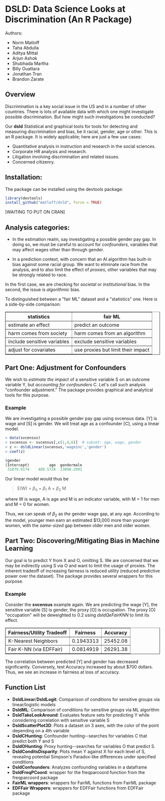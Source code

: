 
# DSLD: Data Science Looks at Discrimination (An R Package)

Authors: 
- Norm Matloff
- Taha Abdulla
- Aditya Mittal
- Arjun Ashok
- Shubhada Martha
- Billy Ouattara
- Jonathan Tran
- Brandon Zarate

## Overview

Discrimination is a key social issue in the US and in a number of other
countries. There is lots of available data with which one might
investigate possible discrimination. But how might such investigations
be conducted?

Our **dsld** Statistical and graphical tools for tools for detecting and 
measuring discrimination and bias, be it racial, gender, age or other. 
This is an R package. It is widely applicable; here are just a few use cases:

- Quantitative analysis in instruction and research in the social sciences.
- Corporate HR analysis and research.
- Litigation involving discrimination and related issues.
- Concerned citizenry.

## Installation:

The package can be installed using the devtools package:

```R
library(devtools)
install_github("matloff/dsld", force = TRUE)
```
[WAITING TO PUT ON CRAN]

## Analysis categories:

- In the estimation realm, say investigating a possible gender pay gap.
In doing so, we must be careful to account for *confounders*, variables
that may affect wages other than through gender.

- In a prediction context, with concern that an AI algorithm has built-in
bias against some racial group.  We want to eliminate race from the
analysis, and to also limit the effect of *proxies*, other variables
that may be strongly related to race.

In the first case, we are checking for *societal* or *institutional*
bias. In the second, the issue is *algorithmic* bias.

To distinguished between a "fair ML" dataset and a "statistics" one. Here is a side-by-side comparison:

<table border="1">

   <tr>
   <th>statistics</th>
   <th>fair ML</th>
   </tr>

   <tr>
   <td>estimate an effect</td>
   <td>predict an outcome</td>
   </tr>

   <tr>
   <td>harm comes from society</td>
   <td>harm comes from an algorithm</td>
   </tr>

   <tr>
   <td>include sensitive variables</td>
   <td>exclude sensitive variables</td>
   </tr>

   <tr>
   <td>adjust for covariates</td>
   <td>use proxies but limit their impact</td>
   </tr>

</table>

## Part One: Adjustment for Confounders 

We wish to *estimate the impact* of a sensitive variable S on an outcome variable Y, but *accounting for confounders* C. Let's call such analysis "confounder adjustment." The package provides graphical and analytical tools for this purpose.

### Example

We are investigating a possible gender pay gap using svcensus data. [Y] is wage and [S] is gender. We will treat age as a confounder [C], using a linear model.

```R
> data(svcensus)
> svcensus <- svcensus[,c(1,4,6)]  # subset: age, wage, gender
> z <- dsldLinear(svcensus,'wageinc','gender')
> coef(z)

$gender
(Intercept)         age  gendermale 
 31079.9174    489.5728  13098.2091 
```
Our linear model would thus be

> E(W) = $\beta_0$ + $\beta_1$ A + $\beta_2$ M

where W is wage, A is age and M is an indicator variable, with M = 1 for men and M = 0 for women.

Thus, we can speak of $\beta_2$ as *the* gender wage gap, at any age. According to the model, younger men earn an estimated $13,000 more than
younger women, with the *same-sized* gap between older men and older women.

## Part Two: Discovering/Mitigating Bias in Machine Learning

Our goal is to predict Y from X and O, omitting S. We are concerned that we may be indirectly using S via O and want to limit the usage of proxies.
The inherent tradeoff of increasing fairness is reduced utility (reduced predictive power over the dataset). The package provides several wrappers for this purpose.

### Example

Consider the **svcensus** example again. We are predicting the wage [Y], the sensitive variable [S] is gender, the proxy [O] is occupation. The proxy [O] "occupation" will be deweighted to 0.2 using *dsldQeFairKNN* to limit its effect.

<table border="1">

   <tr>
   <th>Fairness/Utility Tradeoff</th>
   <th>Fairness</th>
   <th>Accuracy</th>
   </tr>

   <tr>
   <td>K-Nearest Neighbors</td>
   <td>0.1943313</td>
   <td>25452.08</td>
   </tr>

   <tr>
   <td>Fair K-NN (via EDFFair)</td>
   <td>0.0814919</td>
   <td>26291.38</td>
   </tr>
</table>

The correlation between predicted [Y] and gender has decreased significantly. Conversely, test Accuracy increased by about \$700 dollars. Thus, we see an increase in fairness at loss of accuracy.

## Function List
- **DsldLinear**/**DsldLogit**: Comparison of conditions for sensitive groups via linear/logistic models
- **DsldML**: Comparison of conditions for sensitive groups via ML algorithm
- **DsldTakeLookAround**: Evaluates feature sets for predicting Y while considering correlation with sensitive variable S
- **DsldScatterPlot3D**: Plots a dataset on 3 axes, with the color of the point depending on a 4th variable
- **DsldCHunting**: Confounder hunting--searches for variables C that predict both Y and S  
- **DsldOHunting**: Proxy hunting--searches for variables O that predict S.
- **DsldConditsDisparity**: Plots mean Y against X for each level of S, revealing potential Simpson's Paradox-like differences under specified conditions
- **DsldConfounders**: Analyzes confounding variables in a dataframe 
- **DsldFreqPCoord**:  wrapper for the freqparcoord function from the freqparcoord package
- **FairML wrappers**: wrappers for FairML functions from FairML package
- **EDFFair Wrappers**: wrappers for EDFFair functions from EDFFair package
